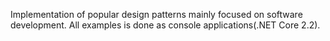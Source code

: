 Implementation of popular design patterns mainly focused on software development. 
All examples is done as console applications(.NET Core 2.2).
